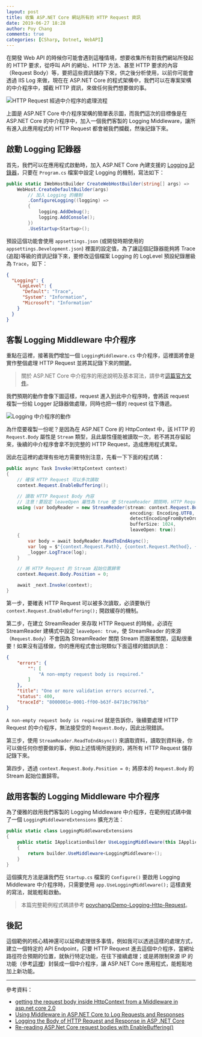 ```yaml
---
layout: post
title: 收集 ASP.NET Core 網站所有的 HTTP Request 資訊
date: 2019-06-27 18:28
author: Poy Chang
comments: true
categories: [CSharp, Dotnet, WebAPI]
---
```


在開發 Web API 的時候你可能會遇到這種情境，想要收集所有對我們網站所發起的 HTTP 要求，從呼叫 API 的網址、HTTP 方法、甚至 HTTP 要求的內容（Request Body）等，要把這些資訊儲存下來，供之後分析使用，以前你可能會透過 IIS Log 來做，現在在 ASP.NET Core 的程式架構中，我們可以在專案架構的中介程序中，攔截 HTTP 資訊，來做任何我們想要做的事。

![HTTP Request 經過中介程序的處理流程](https://i.imgur.com/84xhdDE.png)

上圖是 ASP.NET Core 中介程序架構的簡單表示圖，而我們這次的目標像是在 ASP.NET Core 的中介程序中，加入一個我們客製的 Logging Middleware，讓所有進入此應用程式的 HTTP Request 都會被我們攔截，然後記錄下來。

## 啟動 Logging 記錄器

首先，我們可以在應用程式啟動時，加入 ASP.NET Core 內建支援的 [Logging 記錄器](https://docs.microsoft.com/zh-tw/aspnet/core/fundamentals/logging/)，只要在 `Program.cs` 檔案中設定 Logging 的機制，寫法如下：

```csharp
public static IWebHostBuilder CreateWebHostBuilder(string[] args) =>
    WebHost.CreateDefaultBuilder(args)
        // 加入 Logging 的機制
        .ConfigureLogging((logging) =>
        {
            logging.AddDebug();
            logging.AddConsole();
        })
        .UseStartup<Startup>();
```

預設這個功能會使用 `appsettings.json` (或開發時期使用的 `appsettings.Development.json`) 裡面的設定值，為了讓這個記錄器能夠將 Trace (追蹤)等級的資訊記錄下來，要修改這個檔案 Logging 的 LogLevel 預設紀錄層級為 `Trace`，如下：

```json
{
  "Logging": {
    "LogLevel": {
      "Default": "Trace",
      "System": "Information",
      "Microsoft": "Information"
    }
  }
}
```

## 客製 Logging Middleware 中介程序

重點在這裡，接著我們增加一個 `LoggingMiddleware.cs` 中介程序，這裡面將會是實作整個處理 HTTP Request 並將其記錄下來的關鍵。

>關於 ASP.NET Core 中介程序的用途說明及基本寫法，請參考[這篇官方文件](https://docs.microsoft.com/zh-tw/aspnet/core/fundamentals/middleware/)。

我們預期的動作會像下圖這樣，request 進入到此中介程序時，會將該 request 複製一份給 Logger 記錄器做處理，同時也把一樣的 request 往下傳遞。

![Logging 中介程序的動作](https://i.imgur.com/NLMxwL9.png)

為什麼要複製一份呢？是因為在 ASP.NET Core 的 HttpContext 中，該 HTTP 的 `Request.Body` 屬性是 `Stream` 類型，且此屬性僅能被讀取一次，若不將其存留起來，後續的中介程序會拿不到完整的 HTTP Request，造成應用程式異常。

因此在這裡的處理有些地方需要特別注意，先看一下下面的程式碼：

```csharp
public async Task Invoke(HttpContext context)
{
    // 確保 HTTP Request 可以多次讀取
    context.Request.EnableBuffering();

    // 讀取 HTTP Request Body 內容
    // 注意！要設定 leaveOpen 屬性為 true 使 StreamReader 關閉時，HTTP Request 的 Stream 不會跟著關閉
    using (var bodyReader = new StreamReader(stream: context.Request.Body,
                                              encoding: Encoding.UTF8,
                                              detectEncodingFromByteOrderMarks: false,
                                              bufferSize: 1024,
                                              leaveOpen: true))
    {
        var body = await bodyReader.ReadToEndAsync();
        var log = $"{context.Request.Path}, {context.Request.Method}, {body}";
        _logger.LogTrace(log);
    }

    // 將 HTTP Request 的 Stream 起始位置歸零
    context.Request.Body.Position = 0;

    await _next.Invoke(context);
}
```

第一步，要確表 HTTP Request 可以被多次讀取，必須要執行 `context.Request.EnableBuffering();` 開啟緩存的機制。

第二步，在建立 StreamReader 來存取 HTTP Request 的時候，必須在 StreamReader 建構式中設定 `leaveOpen: true`，使 StreamReader 的來源（`Request.Body`）不會因為 StreamReader 關閉 Stream 而跟著關閉，這點很重要！如果沒有這樣做，你的應用程式會出現類似下面這樣的錯誤訊息：

```json
{
    "errors": {
        "": [
            "A non-empty request body is required."
        ]
    },
    "title": "One or more validation errors occurred.",
    "status": 400,
    "traceId": "8000001e-0001-ff00-b63f-84710c7967bb"
}
```

`A non-empty request body is required` 就是告訴你，後續要處理 HTTP Request 的中介程序，無法接受空的 `Request.Body`，因此出現錯誤。

第三步，使用 `StreamReader.ReadToEndAsync()` 來讀取資料，讀取到資料後，你可以做任何你想要做的事，例如上述情境所提到的，將所有 HTTP Request 儲存記錄下來。

第四步，透過 `context.Request.Body.Position = 0;` 將原本的 `Request.Body` 的 Stream 起始位置歸零。

## 啟用客製的 Logging Middleware 中介程序

為了優雅的啟用我們客製的 Logging Middleware 中介程序，在範例程式碼中做了一個 `LoggingMiddlewareExtensions` 擴充方法：

```csharp
public static class LoggingMiddlewareExtensions
{
    public static IApplicationBuilder UseLoggingMiddleware(this IApplicationBuilder builder)
    {
        return builder.UseMiddleware<LoggingMiddleware>();
    }
}
```

這個擴充方法是讓我們在 `Startup.cs` 檔案的 `Configure()` 要啟用 Logging Middleware 中介程序時，只需要使用 `app.UseLoggingMiddleware();` 這樣直覺的寫法，就能輕鬆啟動。

>本篇完整範例程式碼請參考 [poychang/Demo-Logging-Http-Request](https://github.com/poychang/Demo-Logging-Http-Request)。

## 後記

這個範例的核心精神還可以延伸處理很多事情，例如我可以透過這樣的處理方式，建立一個特定的 API Endpoint，只要 HTTP Request 進去這個中介程序，當網址路徑符合預期的位置，就執行特定功能，在往下接續處理；或是將限制來源 IP 的功能（參考[這裡](https://gist.github.com/poychang/980fd0bbf7148a6046f323ce5c7f4379)）封裝成一個中介程序，讓 ASP.NET Core 應用程式，能輕鬆地加上新功能。

----------

參考資料：

* [getting the request body inside HttpContext from a Middleware in asp.net core 2.0](https://stackoverflow.com/questions/47624938/getting-the-request-body-inside-httpcontext-from-a-middleware-in-asp-net-core-2)
* [Using Middleware in ASP.NET Core to Log Requests and Responses](https://exceptionnotfound.net/using-middleware-to-log-requests-and-responses-in-asp-net-core/)
* [Logging the Body of HTTP Request and Response in ASP .NET Core](http://www.palador.com/2017/05/24/logging-the-body-of-http-request-and-response-in-asp-net-core/)
* [Re-reading ASP.Net Core request bodies with EnableBuffering()](https://devblogs.microsoft.com/aspnet/re-reading-asp-net-core-request-bodies-with-enablebuffering/)
